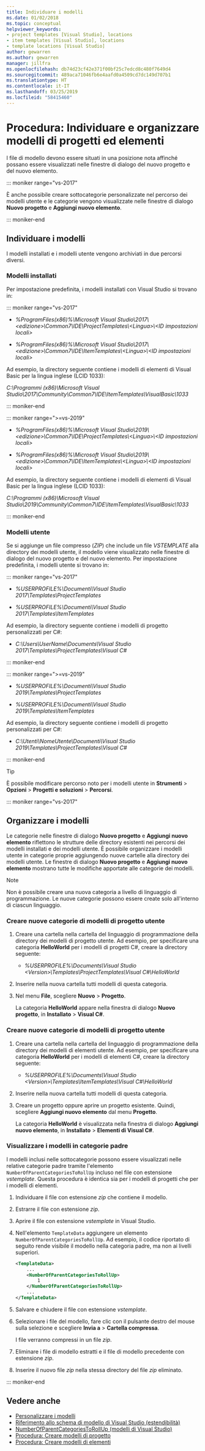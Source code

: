 ```yaml
---
title: Individuare i modelli
ms.date: 01/02/2018
ms.topic: conceptual
helpviewer_keywords:
- project templates [Visual Studio], locations
- item templates [Visual Studio], locations
- template locations [Visual Studio]
author: gewarren
ms.author: gewarren
manager: jillfra
ms.openlocfilehash: db74d23cf42e371f00bf25c7edcd8c480f7649d4
ms.sourcegitcommit: 489aca71046fb6e4aafd0a4509cd7dc149d707b1
ms.translationtype: HT
ms.contentlocale: it-IT
ms.lasthandoff: 03/25/2019
ms.locfileid: "58415460"
---
```

# <a name="how-to-locate-and-organize-project-and-item-templates"></a>Procedura: Individuare e organizzare modelli di progetti ed elementi

I file di modello devono essere situati in una posizione nota affinché possano essere visualizzati nelle finestre di dialogo del nuovo progetto e del nuovo elemento.

::: moniker range="vs-2017"

È anche possibile creare sottocategorie personalizzate nel percorso dei modelli utente e le categorie vengono visualizzate nelle finestre di dialogo **Nuovo progetto** e **Aggiungi nuovo elemento**.

::: moniker-end

## <a name="locate-templates"></a>Individuare i modelli

I modelli installati e i modelli utente vengono archiviati in due percorsi diversi.

### <a name="installed-templates"></a>Modelli installati

Per impostazione predefinita, i modelli installati con Visual Studio si trovano in:

::: moniker range="vs-2017"

- *%ProgramFiles(x86)%\\Microsoft Visual Studio\\2017\\\<edizione>\\Common7\IDE\ProjectTemplates\\<Lingua\>\\<ID impostazioni locali\>*

- *%ProgramFiles(x86)%\\Microsoft Visual Studio\\2017\\\<edizione>\Common7\IDE\ItemTemplates\\<Lingua\>\\<ID impostazioni locali\>*

Ad esempio, la directory seguente contiene i modelli di elementi di Visual Basic per la lingua inglese (LCID 1033):

*C:\\Programmi (x86)\\Microsoft Visual Studio\\2017\\Community\\Common7\\IDE\\ItemTemplates\\VisualBasic\\1033*

::: moniker-end

::: moniker range=">=vs-2019"

- *%ProgramFiles(x86)%\\Microsoft Visual Studio\\2019\\\<edizione>\\Common7\IDE\ProjectTemplates\\<Lingua\>\\<ID impostazioni locali\>*

- *%ProgramFiles(x86)%\\Microsoft Visual Studio\\2019\\\<edizione>\Common7\IDE\ItemTemplates\\<Lingua\>\\<ID impostazioni locali\>*

Ad esempio, la directory seguente contiene i modelli di elementi di Visual Basic per la lingua inglese (LCID 1033):

*C:\\Programmi (x86)\\Microsoft Visual Studio\\2019\\Community\\Common7\\IDE\\ItemTemplates\\VisualBasic\\1033*

::: moniker-end

### <a name="user-templates"></a>Modelli utente

Se si aggiunge un file compresso (*ZIP*) che include un file *VSTEMPLATE* alla directory dei modelli utente, il modello viene visualizzato nelle finestre di dialogo del nuovo progetto e del nuovo elemento. Per impostazione predefinita, i modelli utente si trovano in:

::: moniker range="vs-2017"

- *%USERPROFILE%\Documenti\Visual Studio 2017\Templates\ProjectTemplates*

- *%USERPROFILE%\Documenti\Visual Studio 2017\Templates\ItemTemplates*

Ad esempio, la directory seguente contiene i modelli di progetto personalizzati per C#:

- *C:\Users\UserName\Documents\Visual Studio 2017\Templates\ProjectTemplates\Visual C#*

::: moniker-end

::: moniker range=">=vs-2019"

- *%USERPROFILE%\Documenti\Visual Studio 2019\Templates\ProjectTemplates*

- *%USERPROFILE%\Documenti\Visual Studio 2019\Templates\ItemTemplates*

Ad esempio, la directory seguente contiene i modelli di progetto personalizzati per C#:

- *C:\Utenti\NomeUtente\Documenti\Visual Studio 2019\Templates\ProjectTemplates\Visual C#*

::: moniker-end

> [!TIP]
> È possibile modificare percorso noto per i modelli utente in **Strumenti** > **Opzioni** > **Progetti e soluzioni** > **Percorsi**.

::: moniker range="vs-2017"

## <a name="organize-templates"></a>Organizzare i modelli

Le categorie nelle finestre di dialogo **Nuovo progetto** e **Aggiungi nuovo elemento** riflettono le strutture delle directory esistenti nei percorsi dei modelli installati e dei modelli utente. È possibile organizzare i modelli utente in categorie proprie aggiungendo nuove cartelle alla directory dei modelli utente. Le finestre di dialogo **Nuovo progetto** e **Aggiungi nuovo elemento** mostrano tutte le modifiche apportate alle categorie dei modelli.

> [!NOTE]
> Non è possibile creare una nuova categoria a livello di linguaggio di programmazione. Le nuove categorie possono essere create solo all'interno di ciascun linguaggio.

### <a name="create-new-user-project-template-categories"></a>Creare nuove categorie di modelli di progetto utente

1. Creare una cartella nella cartella del linguaggio di programmazione della directory dei modelli di progetto utente. Ad esempio, per specificare una categoria **HelloWorld** per i modelli di progetti C#, creare la directory seguente:

    - *\%USERPROFILE%\Documents\Visual Studio \<Version\>\Templates\ProjectTemplates\Visual C#\HelloWorld*

1. Inserire nella nuova cartella tutti modelli di questa categoria.

1. Nel menu **File**, scegliere **Nuovo** > **Progetto**.

   La categoria **HelloWorld** appare nella finestra di dialogo **Nuovo progetto**, in **Installato** > **Visual C#**.

### <a name="create-new-user-item-template-categories"></a>Creare nuove categorie di modelli di progetto utente

1. Creare una cartella nella cartella del linguaggio di programmazione della directory dei modelli di elementi utente. Ad esempio, per specificare una categoria **HelloWorld** per i modelli di elementi C#, creare la directory seguente:

    - *\%USERPROFILE%\Documents\Visual Studio \<Version\>\Templates\ItemTemplates\Visual C#\HelloWorld*

1. Inserire nella nuova cartella tutti modelli di questa categoria.

1. Creare un progetto oppure aprire un progetto esistente. Quindi, scegliere **Aggiungi nuovo elemento** dal menu **Progetto**.

   La categoria **HelloWorld** è visualizzata nella finestra di dialogo **Aggiungi nuovo elemento**, in **Installato** > **Elementi di Visual C#**.

### <a name="display-templates-in-parent-categories"></a>Visualizzare i modelli in categorie padre

I modelli inclusi nelle sottocategorie possono essere visualizzati nelle relative categorie padre tramite l'elemento `NumberOfParentCategoriesToRollUp` incluso nel file con estensione *vstemplate*. Questa procedura è identica sia per i modelli di progetti che per i modelli di elementi.

1. Individuare il file con estensione *zip* che contiene il modello.

1. Estrarre il file con estensione *zip*.

1. Aprire il file con estensione *vstemplate* in Visual Studio.

1. Nell'elemento `TemplateData` aggiungere un elemento `NumberOfParentCategoriesToRollUp`. Ad esempio, il codice riportato di seguito rende visibile il modello nella categoria padre, ma non ai livelli superiori.

    ```xml
    <TemplateData>
        ...
        <NumberOfParentCategoriesToRollUp>
            1
        </NumberOfParentCategoriesToRollUp>
        ...
    </TemplateData>
    ```

1. Salvare e chiudere il file con estensione *vstemplate*.

1. Selezionare i file del modello, fare clic con il pulsante destro del mouse sulla selezione e scegliere **Invia a** > **Cartella compressa**.

   I file verranno compressi in un file *zip*.

1. Eliminare i file di modello estratti e il file di modello precedente con estensione *zip*.

1. Inserire il nuovo file *zip* nella stessa directory del file *zip* eliminato.

::: moniker-end

## <a name="see-also"></a>Vedere anche

- [Personalizzare i modelli](../ide/customizing-project-and-item-templates.md)
- [Riferimento allo schema di modello di Visual Studio (estendibilità)](../extensibility/visual-studio-template-schema-reference.md)
- [NumberOfParentCategoriesToRollUp (modelli di Visual Studio)](../extensibility/numberofparentcategoriestorollup-visual-studio-templates.md)
- [Procedura: Creare modelli di progetto](../ide/how-to-create-project-templates.md)
- [Procedura: Creare modelli di elementi](../ide/how-to-create-item-templates.md)